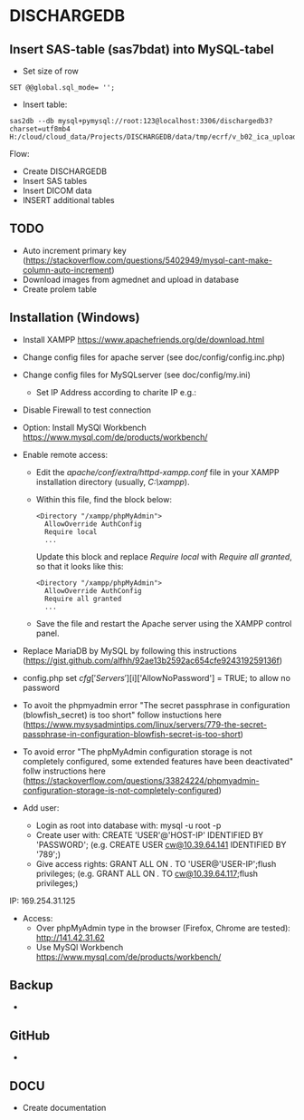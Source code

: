 # DISCHARGEDB



## Insert SAS-table (sas7bdat) into MySQL-tabel

- Set size of row
```
SET @@global.sql_mode= '';
```
- Insert table: 
```
sas2db --db mysql+pymysql://root:123@localhost:3306/dischargedb3?charset=utf8mb4 H:/cloud/cloud_data/Projects/DISCHARGEDB/data/tmp/ecrf/v_b02_ica_upload.sas7bdat
```

Flow:
- Create DISCHARGEDB
- Insert SAS tables
- Insert DICOM data
- INSERT additional tables





## TODO

- Auto increment primary key  (https://stackoverflow.com/questions/5402949/mysql-cant-make-column-auto-increment)
- Download images from agmednet and upload in database
- Create prolem table



## Installation (Windows)

- Install XAMPP  https://www.apachefriends.org/de/download.html

- Change config files for apache server (see doc/config/config.inc.php)

- Change config files for MySQLserver (see doc/config/my.ini)

  - Set IP Address according to charite IP e.g.: 

- Disable Firewall to test connection

- Option: Install MySQl Workbench https://www.mysql.com/de/products/workbench/

- Enable remote access: 

  - Edit the *apache/conf/extra/httpd-xampp.conf* file in your XAMPP installation directory (usually, *C:\xampp*).

  - Within this file, find the block below:

    ```
    <Directory "/xampp/phpMyAdmin">
      AllowOverride AuthConfig
      Require local
      ...
    ```

    Update this block and replace *Require local* with *Require all granted*, so that it looks like this:

    ```
    <Directory "/xampp/phpMyAdmin">
      AllowOverride AuthConfig
      Require all granted
      ...
    ```

  - Save the file and restart the Apache server using the XAMPP control panel.

- Replace MariaDB by MySQL by following this instructions (https://gist.github.com/alfhh/92ae13b2592ac654cfe924319259136f)
- config.php set $cfg['Servers'][$i]['AllowNoPassword'] = TRUE; to allow no password
- To avoit the phpmyadmin error "The secret passphrase in configuration (blowfish_secret) is too short" follow instuctions here (https://www.mysysadmintips.com/linux/servers/779-the-secret-passphrase-in-configuration-blowfish-secret-is-too-short)
- To avoid error "The phpMyAdmin configuration storage is not completely configured, some extended features have been deactivated" follw instructions here (https://stackoverflow.com/questions/33824224/phpmyadmin-configuration-storage-is-not-completely-configured)

- Add user:

  - Login as root into database with: mysql -u root -p
  - Create user with: CREATE 'USER'@'HOST-IP' IDENTIFIED BY 'PASSWORD'; (e.g. CREATE USER  cw@10.39.64.141 IDENTIFIED BY '789';)
  - Give access rights: GRANT ALL ON *.* TO 'USER@'USER-IP';flush privileges; (e.g. GRANT ALL ON *.* TO cw@10.39.64.117;flush privileges;)

IP: 169.254.31.125

- Access: 
  - Over phpMyAdmin type in the browser (Firefox, Chrome are tested): http://141.42.31.62 
  -  Use MySQl Workbench https://www.mysql.com/de/products/workbench/

## Backup

- 



## GitHub

- 

## DOCU

- Create documentation

